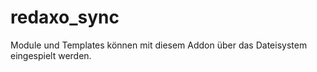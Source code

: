 # redaxo_sync
Module und Templates können mit diesem Addon über das Dateisystem eingespielt werden.
